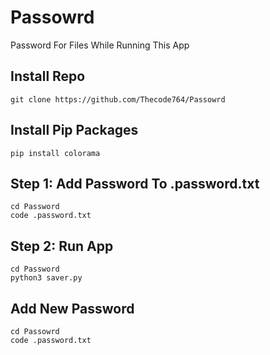 # Passowrd
Password For Files While Running This App
## Install Repo
```
git clone https://github.com/Thecode764/Passowrd
```
## Install Pip Packages
```
pip install colorama
```
## Step 1: Add Password To .password.txt
```
cd Password
code .password.txt
```
## Step 2: Run App
```
cd Password
python3 saver.py
```
## Add New Password
```
cd Passowrd
code .password.txt
```


